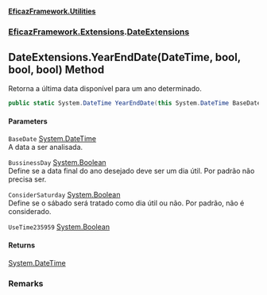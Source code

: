 #### [EficazFramework.Utilities](EficazFrameworkUtilities.md 'EficazFramework Utilities')
### [EficazFramework.Extensions](EficazFrameworkUtilities.md#EficazFramework_Extensions 'EficazFramework.Extensions').[DateExtensions](DateExtensions.md 'EficazFramework.Extensions.DateExtensions')
## DateExtensions.YearEndDate(DateTime, bool, bool, bool) Method
Retorna a última data disponível para um ano determinado.  
```csharp
public static System.DateTime YearEndDate(this System.DateTime BaseDate, bool BussinessDay=false, bool ConsiderSaturday=false, bool UseTime235959=false);
```
#### Parameters
<a name='EficazFramework_Extensions_DateExtensions_YearEndDate(System_DateTime_bool_bool_bool)_BaseDate'></a>
`BaseDate` [System.DateTime](https://docs.microsoft.com/en-us/dotnet/api/System.DateTime 'System.DateTime')  
A data a ser analisada.
  
<a name='EficazFramework_Extensions_DateExtensions_YearEndDate(System_DateTime_bool_bool_bool)_BussinessDay'></a>
`BussinessDay` [System.Boolean](https://docs.microsoft.com/en-us/dotnet/api/System.Boolean 'System.Boolean')  
Define se a data final do ano desejado deve ser um dia útil. Por padrão não precisa ser.
  
<a name='EficazFramework_Extensions_DateExtensions_YearEndDate(System_DateTime_bool_bool_bool)_ConsiderSaturday'></a>
`ConsiderSaturday` [System.Boolean](https://docs.microsoft.com/en-us/dotnet/api/System.Boolean 'System.Boolean')  
Define se o sábado será tratado como dia útil ou não. Por padrão, não é considerado.
  
<a name='EficazFramework_Extensions_DateExtensions_YearEndDate(System_DateTime_bool_bool_bool)_UseTime235959'></a>
`UseTime235959` [System.Boolean](https://docs.microsoft.com/en-us/dotnet/api/System.Boolean 'System.Boolean')  
  
#### Returns
[System.DateTime](https://docs.microsoft.com/en-us/dotnet/api/System.DateTime 'System.DateTime')  
### Remarks

